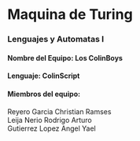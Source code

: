 # Maquina de Turing
### Lenguajes y Automatas I

#### Nombre del Equipo: Los ColinBoys  
#### Lenguaje: ColinScript
#### Miembros del equipo:   
Reyero Garcia Christian Ramses  
Leija Nerio Rodrigo Arturo  
Gutierrez Lopez Angel Yael  